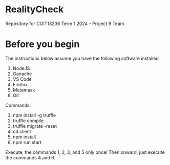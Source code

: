 # RealityCheck
Repository for COIT13236 Term 1 2024 - Project 9 Team

# Before you begin

The instructions below assume you have the following software installed
1. NodeJS
2. Ganache
3. VS Code
4. Firefox
5. Metamask
6. Git


Commands:

1. npm install -g truffle
2. truffle compile
3. truffle migrate -reset
4. cd client
5. npm install
6. npm run start


Execute, the commands 1, 2, 3, and 5 only once!
Then onward, just execute the commands 4 and 6.
